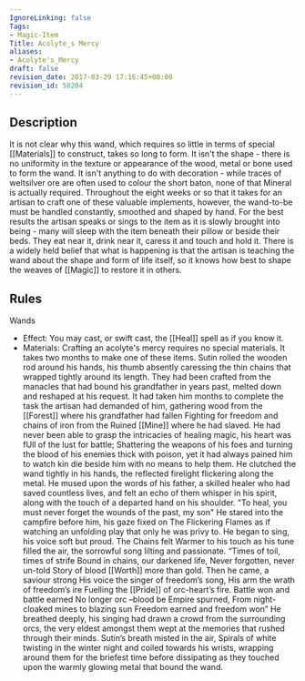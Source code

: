 ```yaml
---
IgnoreLinking: false
Tags:
- Magic-Item
Title: Acolyte_s Mercy
aliases:
- Acolyte's_Mercy
draft: false
revision_date: 2017-03-29 17:16:45+00:00
revision_id: 50204
---
```


## Description
It is not clear why this wand, which requires so little in terms of special [[Materials]] to construct, takes so long to form. It isn't the shape - there is no uniformity in the texture or appearance of the wood, metal or bone used to form the wand. It isn't anything to do with decoration - while traces of weltsilver ore are often used to colour the short baton, none of that Mineral is actually required. Throughout the eight weeks or so that it takes for an artisan to craft one of these valuable implements, however, the wand-to-be must be handled constantly, smoothed and shaped by hand. For the best results the artisan speaks or sings to the item as it is slowly brought into being - many will sleep with the item beneath their pillow or beside their beds. They eat near it, drink near it, caress it and touch and hold it. There is a widely held belief that what is happening is that the artisan is teaching the wand about the shape and form of life itself, so it knows how best to shape the weaves of [[Magic]] to restore it in others.
## Rules
Wands
* Effect: You may cast, or swift cast, the [[Heal]] spell as if you know it.
* Materials: Crafting an acolyte's mercy requires no special materials. It takes two months to make one of these items.
Sutin rolled the wooden rod around his hands, his thumb absently caressing the thin chains that wrapped tightly around its length. They had been crafted from the manacles that had bound his grandfather in years past, melted down and reshaped at his request.  It had taken him months to complete the task the artisan had demanded of him, gathering wood from the [[Forest]] where his grandfather had fallen Fighting for freedom and chains of iron from the Ruined [[Mine]] where he had slaved.
He had never been able to grasp the intricacies of healing magic, his heart was fUll of the lust for battle; Shattering the weapons of his foes and turning the blood of his enemies thick with poison, yet it had always pained him to watch kin die beside him with no means to help them. He clutched the wand tightly in his hands, the reflected firelight flickering along the metal. 
He mused upon the words of his father, a skilled healer who had saved countless lives, and felt an echo of them whisper in his spirit, along with the touch of a departed hand on his shoulder.
"To heal, you must never forget the wounds of the past, my son"
He stared into the campfire before him, his gaze fixed on The Flickering Flames as if watching an unfolding play that only he was privy to. He began to sing, his voice soft but proud. The Chains felt Warmer to his touch as his tune filled the air, the sorrowful song lilting and passionate. 
“Times of toil, times of strife
Bound in chains, our darkened life,
Never forgotten, never un-told
Story of blood [[Worth]] more than gold.
Then he came, a saviour strong
His voice the singer of freedom’s song,
His arm the wrath of freedom’s ire
Fuelling the [[Pride]] of orc-heart’s fire.
Battle won and battle earned
No longer orc –blood be Empire spurned,
From night-cloaked mines to blazing sun
Freedom earned and freedom won”
He breathed deeply, his singing had drawn a crowd from the surrounding orcs, the very eldest amongst them wept at the memories that rushed through their minds. Sutin’s breath misted in the air, Spirals of white twisting in the winter night and coiled towards his wrists, wrapping around them for the briefest time before dissipating as they touched upon the warmly glowing metal that bound the wand.